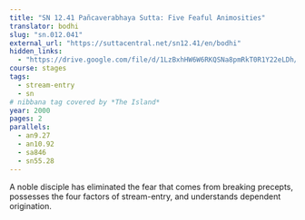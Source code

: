 ```yaml
---
title: "SN 12.41 Pañcaverabhaya Sutta: Five Feaful Animosities"
translator: bodhi
slug: "sn.012.041"
external_url: "https://suttacentral.net/sn12.41/en/bodhi"
hidden_links:
  - "https://drive.google.com/file/d/1LzBxhHW6W6RKQSNa8pmRkT0R1Y22eLDh/view?usp=drivesdk"
course: stages
tags:
  - stream-entry
  - sn
# nibbana tag covered by *The Island*
year: 2000
pages: 2
parallels:
  - an9.27
  - an10.92
  - sa846
  - sn55.28
---
```


A noble disciple has eliminated the fear that comes from breaking precepts, possesses the four factors of stream-entry, and understands dependent origination.
